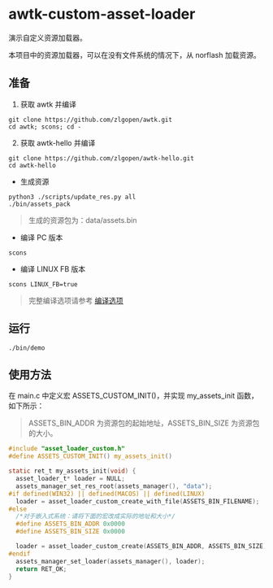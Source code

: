 # awtk-custom-asset-loader 

演示自定义资源加载器。

本项目中的资源加载器，可以在没有文件系统的情况下，从 norflash 加载资源。

## 准备

1. 获取 awtk 并编译

```
git clone https://github.com/zlgopen/awtk.git
cd awtk; scons; cd -
```

2. 获取 awtk-hello 并编译

```
git clone https://github.com/zlgopen/awtk-hello.git
cd awtk-hello
```

* 生成资源

```
python3 ./scripts/update_res.py all
./bin/assets_pack 
```

> 生成的资源包为：data/assets.bin

* 编译 PC 版本

```
scons
```

* 编译 LINUX FB 版本

```
scons LINUX_FB=true
```

> 完整编译选项请参考 [编译选项](https://github.com/zlgopen/awtk-widget-generator/blob/master/docs/build_options.md)

## 运行

```
./bin/demo
```

## 使用方法

在 main.c 中定义宏 ASSETS\_CUSTOM\_INIT()，并实现 my\_assets\_init 函数，如下所示：

> ASSETS_BIN_ADDR 为资源包的起始地址，ASSETS_BIN_SIZE 为资源包的大小。

```c
#include "asset_loader_custom.h"
#define ASSETS_CUSTOM_INIT() my_assets_init()

static ret_t my_assets_init(void) {
  asset_loader_t* loader = NULL;
  assets_manager_set_res_root(assets_manager(), "data");
#if defined(WIN32) || defined(MACOS) || defined(LINUX)
  loader = asset_loader_custom_create_with_file(ASSETS_BIN_FILENAME);
#else
  /*对于嵌入式系统：请将下面的宏改成实际的地址和大小*/
  #define ASSETS_BIN_ADDR 0x0000
  #define ASSETS_BIN_SIZE 0x0000

  loader = asset_loader_custom_create(ASSETS_BIN_ADDR, ASSETS_BIN_SIZE);
#endif
  assets_manager_set_loader(assets_manager(), loader);
  return RET_OK;
}
```
